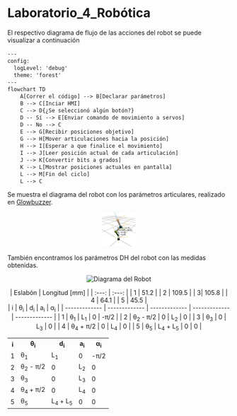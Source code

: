# Laboratorio_4_Robótica

El respectivo diagrama de flujo de las acciones del robot se puede visualizar a continuación

```mermaid
---
config:
  logLevel: 'debug'
  theme: 'forest'
---
flowchart TD
    A[Correr el código] --> B[Declarar parámetros]
    B --> C[Inciar HMI]
    C --> D{¿Se seleccionó algún botón?}
    D -- Sí --> E[Enviar comando de movimiento a servos]
    D -- No --> C
    E --> G[Recibir posiciones objetivo]
    G --> H[Mover articulaciones hacia la posición]
    H --> I[Esperar a que finalice el movimiento]
    I --> J[Leer posición actual de cada articulación]
    J --> K[Convertir bits a grados]
    K --> L[Mostrar posiciones actuales en pantalla]
    L --> M[Fin del ciclo]
    L --> C
```

Se muestra el diagrama del robot con los parámetros articulares, realizado en [Glowbuzzer](https://direccion.de/la/pagina).

<p align="center">
<img src="https://github.com/Juanfe710/Laboratorio_4_Rob-tica/blob/main/Diagramas%20y%20Par%C3%A1metros%20DH/PosiciónRobot.jpeg" alt="Diagrama de los parámetros del robot." width="15%"/>
</p>


También encontramos los parámetros DH del robot con las medidas obtenidas.
<p align="center">
<img src="https://github.com/Juanfe710/Laboratorio_4_Rob-tica/blob/main/Diagramas%20y%20Par%C3%A1metros%20DH/DiagramaRobot.jpg" alt="Diagrama del Robot" width="15%"/>
</p>

<div align="center">
| Eslabón | Longitud [mm] |
| :---: | :---: |
| 1 | 51.2 |
| 2 | 109.5 |
| 3| 105.8 |
| 4 | 64.1 |
| 5 | 45.5 |
</div>

<div align="center">
| i  | θ<sub>i</sub> | d<sub>i</sub> | a<sub>i</sub> |  α<sub>i</sub>  |
| ------------- | ------------- | ------------- | ------------- | ------------- | 
| 1 | θ<sub>1</sub>  | L<sub>1</sub> | 0 | -π/2 |
|  2 |  θ<sub>2</sub> - π/2 | 0 | L<sub>2</sub> | 0 |
|  3 |  θ<sub>3</sub> | 0 | L<sub>3</sub> | 0 |
|  4 |  θ<sub>4</sub> + π/2 | 0 | L<sub>4</sub> | 0 |
|  5 |  θ<sub>5</sub> | L<sub>4</sub> + L<sub>5</sub> | 0 | 0 |
</div>

<div align="center">

<table>
  <tr>
    <th>i</th>
    <th>θ<sub>i</sub></th>
    <th>d<sub>i</sub></th>
    <th>a<sub>i</sub></th>
    <th>α<sub>i</sub></th>
  </tr>
  <tr>
    <td>1</td>
    <td>θ<sub>1</sub></td>
    <td>L<sub>1</sub></td>
    <td>0</td>
    <td>-π/2</td>
  </tr>
  <tr>
    <td>2</td>
    <td>θ<sub>2</sub> - π/2</td>
    <td>0</td>
    <td>L<sub>2</sub></td>
    <td>0</td>
  </tr>
  <tr>
    <td>3</td>
    <td>θ<sub>3</sub></td>
    <td>0</td>
    <td>L<sub>3</sub></td>
    <td>0</td>
  </tr>
  <tr>
    <td>4</td>
    <td>θ<sub>4</sub> + π/2</td>
    <td>0</td>
    <td>L<sub>4</sub></td>
    <td>0</td>
  </tr>
  <tr>
    <td>5</td>
    <td>θ<sub>5</sub></td>
    <td>L<sub>4</sub> + L<sub>5</sub></td>
    <td>0</td>
    <td>0</td>
  </tr>
</table>

</div>






